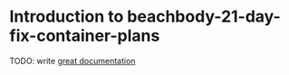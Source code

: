 # Introduction to beachbody-21-day-fix-container-plans

TODO: write [great documentation](http://jacobian.org/writing/what-to-write/)
